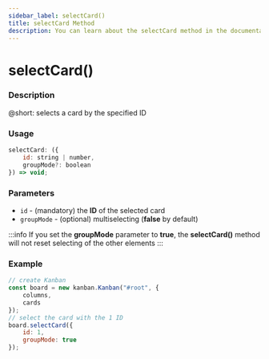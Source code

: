 ```yaml
---
sidebar_label: selectCard()
title: selectCard Method
description: You can learn about the selectCard method in the documentation of the DHTMLX JavaScript Kanban library. Browse developer guides and API reference, try out code examples and live demos, and download a free 30-day evaluation version of DHTMLX Kanban.
---
```


# selectCard()

### Description

@short: selects a card by the specified ID

### Usage

~~~jsx {}
selectCard: ({
	id: string | number,
	groupMode?: boolean
}) => void;
~~~

### Parameters

- `id` - (mandatory) the **ID** of the selected card 
- `groupMode` - (optional) multiselecting (**false** by default)

:::info
If you set the **groupMode** parameter to **true**, the **selectCard()** method will not reset selecting of the other elements
:::

### Example

~~~jsx {7-10}
// create Kanban
const board = new kanban.Kanban("#root", {
	columns,
	cards
});
// select the card with the 1 ID
board.selectCard({
	id: 1,
	groupMode: true
});
~~~
